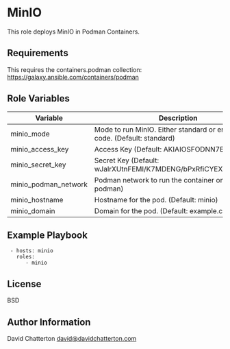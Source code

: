 MinIO
=========

This role deploys MinIO in Podman Containers.

Requirements
------------

This requires the containers.podman collection: https://galaxy.ansible.com/containers/podman

Role Variables
--------------

Variable              | Description
----------------------|------------------------------------------
minio_mode            | Mode to run MinIO. Either standard or erasure-code. (Default: standard)
minio_access_key      | Access Key (Default: AKIAIOSFODNN7EXAMPLE")
minio_secret_key      | Secret Key (Default: wJalrXUtnFEMI/K7MDENG/bPxRfiCYEXAMPLEKEY)
minio_podman_network  | Podman network to run the container on. (Default: podman)
minio_hostname        | Hostname for the pod. (Default: minio)
minio_domain          | Domain for the pod. (Default: example.com)


Example Playbook
----------------

```
 - hosts: minio
   roles:
      - minio
```

License
-------

BSD

Author Information
------------------

David Chatterton
david@davidchatterton.com
